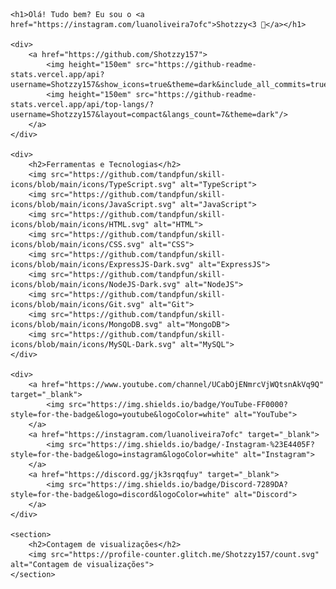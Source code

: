     <h1>Olá! Tudo bem? Eu sou o <a href="https://instagram.com/luanoliveira7ofc">Shotzzy<3 🥰</a></h1>

    <div>
        <a href="https://github.com/Shotzzy157">
            <img height="150em" src="https://github-readme-stats.vercel.app/api?username=Shotzzy157&show_icons=true&theme=dark&include_all_commits=true&count_private=true"/>
            <img height="150em" src="https://github-readme-stats.vercel.app/api/top-langs/?username=Shotzzy157&layout=compact&langs_count=7&theme=dark"/>
        </a>
    </div>

    <div>
        <h2>Ferramentas e Tecnologias</h2>
        <img src="https://github.com/tandpfun/skill-icons/blob/main/icons/TypeScript.svg" alt="TypeScript">
        <img src="https://github.com/tandpfun/skill-icons/blob/main/icons/JavaScript.svg" alt="JavaScript">
        <img src="https://github.com/tandpfun/skill-icons/blob/main/icons/HTML.svg" alt="HTML">
        <img src="https://github.com/tandpfun/skill-icons/blob/main/icons/CSS.svg" alt="CSS">
        <img src="https://github.com/tandpfun/skill-icons/blob/main/icons/ExpressJS-Dark.svg" alt="ExpressJS">
        <img src="https://github.com/tandpfun/skill-icons/blob/main/icons/NodeJS-Dark.svg" alt="NodeJS">
        <img src="https://github.com/tandpfun/skill-icons/blob/main/icons/Git.svg" alt="Git">
        <img src="https://github.com/tandpfun/skill-icons/blob/main/icons/MongoDB.svg" alt="MongoDB">
        <img src="https://github.com/tandpfun/skill-icons/blob/main/icons/MySQL-Dark.svg" alt="MySQL">
    </div>

    <div>
        <a href="https://www.youtube.com/channel/UCabOjENmrcVjWQtsnAkVq9Q" target="_blank">
            <img src="https://img.shields.io/badge/YouTube-FF0000?style=for-the-badge&logo=youtube&logoColor=white" alt="YouTube">
        </a>
        <a href="https://instagram.com/luanoliveira7ofc" target="_blank">
            <img src="https://img.shields.io/badge/-Instagram-%23E4405F?style=for-the-badge&logo=instagram&logoColor=white" alt="Instagram">
        </a>
        <a href="https://discord.gg/jk3srqqfuy" target="_blank">
            <img src="https://img.shields.io/badge/Discord-7289DA?style=for-the-badge&logo=discord&logoColor=white" alt="Discord">
        </a>
    </div>

    <section>
        <h2>Contagem de visualizações</h2>
        <img src="https://profile-counter.glitch.me/Shotzzy157/count.svg" alt="Contagem de visualizações">
    </section>
